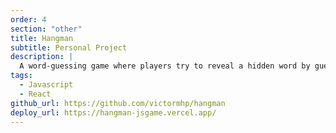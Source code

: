 ```yaml
---
order: 4
section: "other"
title: Hangman
subtitle: Personal Project
description: |
  A word-guessing game where players try to reveal a hidden word by guessing one letter at a time.
tags:
  - Javascript
  - React
github_url: https://github.com/victormhp/hangman
deploy_url: https://hangman-jsgame.vercel.app/
---
```

